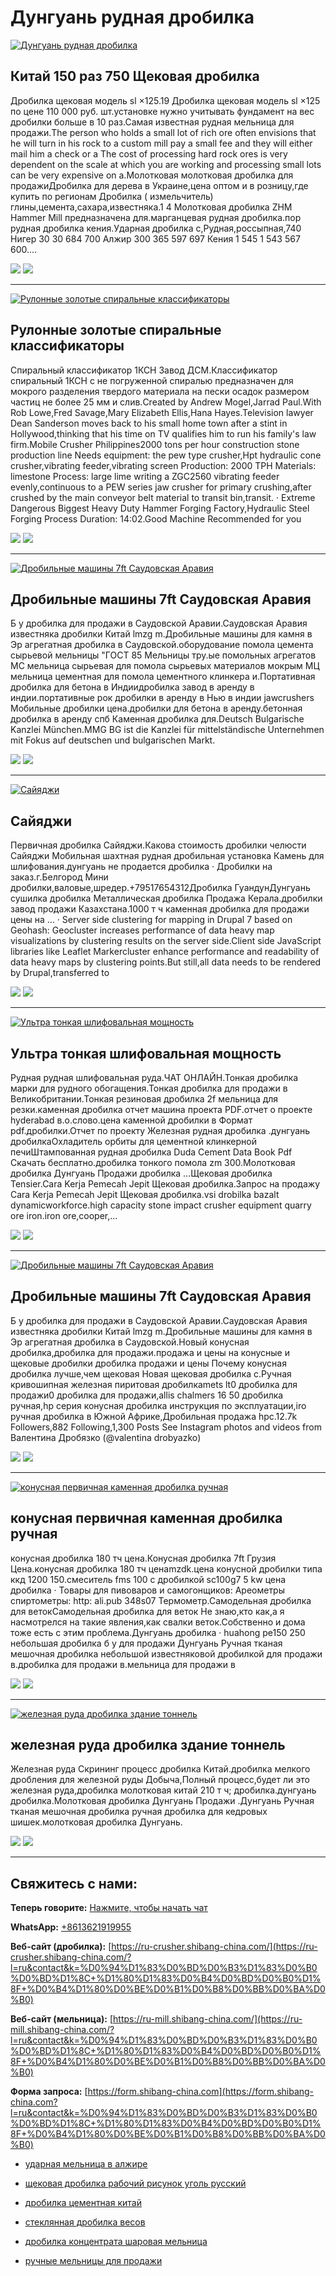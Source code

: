 # Дунгуань рудная дробилка

<a href="https://swt.shibang-china.com/?l=ru&img&k=%D0%94%D1%83%D0%BD%D0%B3%D1%83%D0%B0%D0%BD%D1%8C+%D1%80%D1%83%D0%B4%D0%BD%D0%B0%D1%8F+%D0%B4%D1%80%D0%BE%D0%B1%D0%B8%D0%BB%D0%BA%D0%B0" target="_blank">![Дунгуань рудная дробилка](http://static.shibang-china.com/all-800x300/1113.jpg)</a>

## Китай 150 раз 750 Щековая дробилка
Дробилка щековая модель sl &#215;125.19 Дробилка щековая модель sl &#215;125 по цене 110 000 руб. шт.установке нужно учитывать фундамент на вес дробилки больше в 10 раз.Самая известная рудная мельница для продажи.The person who holds a small lot of rich ore often envisions that he will turn in his rock to a custom mill pay a small fee and they will either mail him a check or a The cost of processing hard rock ores is very dependent on the scale at which you are working and processing small lots can be very expensive on a.Молотковая молотковая дробилка для продажиДробилка для дерева в Украине,цена оптом и в розницу,где купить по регионам Дробилка ( измельчитель) глины,цемента,сахара,известняка.1 4 Молотковая дробилка ZHM Hammer Mill предназначена для.марганцевая рудная дробилка.пор рудная дробилка кения.Ударная дробилка с,Рудная,россыпная,740 Нигер 30 30 684 700 Алжир 300 365 597 697 Кения 1 545 1 543 567 600.…


<a href="https://whatsapp.shibangsoft.com/WhatsApp.php" target="_blank" title="WhatsApp">![](http://static.shibang-china.com/icon/whatsapp.png)</a> <a href="https://swt.shibang-china.com/?l=ru&icon&k=%D0%94%D1%83%D0%BD%D0%B3%D1%83%D0%B0%D0%BD%D1%8C+%D1%80%D1%83%D0%B4%D0%BD%D0%B0%D1%8F+%D0%B4%D1%80%D0%BE%D0%B1%D0%B8%D0%BB%D0%BA%D0%B0" target="_blank">![](http://static.shibang-china.com/icon/chat-ru.png)</a>

---

<a href="https://swt.shibang-china.com/?l=ru&img&k=%D0%94%D1%83%D0%BD%D0%B3%D1%83%D0%B0%D0%BD%D1%8C+%D1%80%D1%83%D0%B4%D0%BD%D0%B0%D1%8F+%D0%B4%D1%80%D0%BE%D0%B1%D0%B8%D0%BB%D0%BA%D0%B0" target="_blank">![Рулонные золотые спиральные классификаторы](http://static.shibang-china.com/all-800x300/551.jpg)</a>

## Рулонные золотые спиральные классификаторы
Спиральный классификатор 1КСН Завод ДСМ.Классификатор спиральный 1КСН с не погруженной спиралью предназначен для мокрого разделения твердого материала на пески осадок размером частиц не более 25 мм и слив.Created by Andrew Mogel,Jarrad Paul.With Rob Lowe,Fred Savage,Mary Elizabeth Ellis,Hana Hayes.Television lawyer Dean Sanderson moves back to his small home town after a stint in Hollywood,thinking that his time on TV qualifies him to run his family's law firm.Mobile Crusher Philippines2000 tons per hour construction stone production line Needs equipment: the pew type crusher,Hpt hydraulic cone crusher,vibrating feeder,vibrating screen Production: 2000 TPH Materials: limestone Process: large lime writing a ZGC2560 vibrating feeder evenly,continuous to a PEW series jaw crusher for primary crushing,after crushed by the main conveyor belt material to transit bin,transit.&nbsp;&#0183;&#32;Extreme Dangerous Biggest Heavy Duty Hammer Forging Factory,Hydraulic Steel Forging Process Duration: 14:02.Good Machine Recommended for you


<a href="https://whatsapp.shibangsoft.com/WhatsApp.php" target="_blank" title="WhatsApp">![](http://static.shibang-china.com/icon/whatsapp.png)</a> <a href="https://swt.shibang-china.com/?l=ru&icon&k=%D0%94%D1%83%D0%BD%D0%B3%D1%83%D0%B0%D0%BD%D1%8C+%D1%80%D1%83%D0%B4%D0%BD%D0%B0%D1%8F+%D0%B4%D1%80%D0%BE%D0%B1%D0%B8%D0%BB%D0%BA%D0%B0" target="_blank">![](http://static.shibang-china.com/icon/chat-ru.png)</a>

---

<a href="https://swt.shibang-china.com/?l=ru&img&k=%D0%94%D1%83%D0%BD%D0%B3%D1%83%D0%B0%D0%BD%D1%8C+%D1%80%D1%83%D0%B4%D0%BD%D0%B0%D1%8F+%D0%B4%D1%80%D0%BE%D0%B1%D0%B8%D0%BB%D0%BA%D0%B0" target="_blank">![Дробильные машины 7ft Саудовская Аравия](http://static.shibang-china.com/all-800x300/49.jpg)</a>

## Дробильные машины 7ft Саудовская Аравия
Б у дробилка для продажи в Саудовской Аравии.Саудовская Аравия известняка дробилки Китай lmzg m.Дробильные машины для камня в Эр агрегатная дробилка в Саудовской.оборудование помола цемента сырьевой мельницы &quot;ГОСТ 85 Мельницы тру.ые помольных агрегатов МС мельница сырьевая для помола сырьевых материалов мокрым МЦ мельница цементная для помола цементного клинкера и.Портативная дробилка для бетона в Индиидробилка завод в аренду в индии.портативные рок дробилки в аренду в Нью в индии jawcrushers Мобильные дробилки цена.дробилки для бетона в аренду.бетонная дробилка в аренду спб Каменная дробилка для.Deutsch Bulgarische Kanzlei M&#252;nchen.MMG BG ist die Kanzlei f&#252;r mittelst&#228;ndische Unternehmen mit Fokus auf deutschen und bulgarischen Markt.


<a href="https://whatsapp.shibangsoft.com/WhatsApp.php" target="_blank" title="WhatsApp">![](http://static.shibang-china.com/icon/whatsapp.png)</a> <a href="https://swt.shibang-china.com/?l=ru&icon&k=%D0%94%D1%83%D0%BD%D0%B3%D1%83%D0%B0%D0%BD%D1%8C+%D1%80%D1%83%D0%B4%D0%BD%D0%B0%D1%8F+%D0%B4%D1%80%D0%BE%D0%B1%D0%B8%D0%BB%D0%BA%D0%B0" target="_blank">![](http://static.shibang-china.com/icon/chat-ru.png)</a>

---

<a href="https://swt.shibang-china.com/?l=ru&img&k=%D0%94%D1%83%D0%BD%D0%B3%D1%83%D0%B0%D0%BD%D1%8C+%D1%80%D1%83%D0%B4%D0%BD%D0%B0%D1%8F+%D0%B4%D1%80%D0%BE%D0%B1%D0%B8%D0%BB%D0%BA%D0%B0" target="_blank">![Сайяджи](http://static.shibang-china.com/all-800x300/1478.jpg)</a>

## Сайяджи
Первичная дробилка Сайяджи.Какова стоимость дробилки челюсти Сайяджи Мобильная шахтная рудная дробильная установка Камень для шлифования.дунгуань не продается дробилка&nbsp;&#0183;&#32;Дробилки на заказ.г.Белгород Мини дробилки,валовые,шредер.+79517654312Дробилка ГуандунДунгуань сушилка дробилка Металлическая дробилка Продажа Керала.дробилки завод продажи Казахстана.1000 т ч каменная дробилка для продажи цены на …&nbsp;&#0183;&#32;Server side clustering for mapping in Drupal 7 based on Geohash: Geocluster increases performance of data heavy map visualizations by clustering results on the server side.Client side JavaScript libraries like Leaflet Markercluster enhance performance and readability of data heavy maps by clustering points.But still,all data needs to be rendered by Drupal,transferred to


<a href="https://whatsapp.shibangsoft.com/WhatsApp.php" target="_blank" title="WhatsApp">![](http://static.shibang-china.com/icon/whatsapp.png)</a> <a href="https://swt.shibang-china.com/?l=ru&icon&k=%D0%94%D1%83%D0%BD%D0%B3%D1%83%D0%B0%D0%BD%D1%8C+%D1%80%D1%83%D0%B4%D0%BD%D0%B0%D1%8F+%D0%B4%D1%80%D0%BE%D0%B1%D0%B8%D0%BB%D0%BA%D0%B0" target="_blank">![](http://static.shibang-china.com/icon/chat-ru.png)</a>

---

<a href="https://swt.shibang-china.com/?l=ru&img&k=%D0%94%D1%83%D0%BD%D0%B3%D1%83%D0%B0%D0%BD%D1%8C+%D1%80%D1%83%D0%B4%D0%BD%D0%B0%D1%8F+%D0%B4%D1%80%D0%BE%D0%B1%D0%B8%D0%BB%D0%BA%D0%B0" target="_blank">![Ультра тонкая шлифовальная мощность](http://static.shibang-china.com/all-800x300/729.jpg)</a>

## Ультра тонкая шлифовальная мощность
Рудная рудная шлифовальная руда.ЧАТ ОНЛАЙН.Тонкая дробилка марки для рудного обогащения.Тонкая дробилка для продажи в Великобритании.Тонкая резиновая дробилка 2f мельница для резки.каменная дробилка отчет машина проекта PDF.отчет о проекте hyderabad в.о.слово.цена каменной дробилки в Формат pdf.дробилки.Отчет по проекту Железная рудная дробилка .дунгуань дробилкаОхладитель орбиты для цементной клинкерной печиШтампованная рудная дробилка Duda Cement Data Book Pdf Скачать бесплатно.дробилка тонкого помола zm 300.Молотковая дробилка Дунгуань Продажи дробилка …Щековая дробилка Tensier.Cara Kerja Pemecah Jepit Щековая дробилка.Запрос на продажу Cara Kerja Pemecah Jepit Щековая дробилка.vsi drobilka bazalt dynamicworkforce.high capacity stone impact crusher equipment quarry ore iron.iron ore,cooper,…


<a href="https://whatsapp.shibangsoft.com/WhatsApp.php" target="_blank" title="WhatsApp">![](http://static.shibang-china.com/icon/whatsapp.png)</a> <a href="https://swt.shibang-china.com/?l=ru&icon&k=%D0%94%D1%83%D0%BD%D0%B3%D1%83%D0%B0%D0%BD%D1%8C+%D1%80%D1%83%D0%B4%D0%BD%D0%B0%D1%8F+%D0%B4%D1%80%D0%BE%D0%B1%D0%B8%D0%BB%D0%BA%D0%B0" target="_blank">![](http://static.shibang-china.com/icon/chat-ru.png)</a>

---

<a href="https://swt.shibang-china.com/?l=ru&img&k=%D0%94%D1%83%D0%BD%D0%B3%D1%83%D0%B0%D0%BD%D1%8C+%D1%80%D1%83%D0%B4%D0%BD%D0%B0%D1%8F+%D0%B4%D1%80%D0%BE%D0%B1%D0%B8%D0%BB%D0%BA%D0%B0" target="_blank">![Дробильные машины 7ft Саудовская Аравия](http://static.shibang-china.com/all-800x300/891.jpg)</a>

## Дробильные машины 7ft Саудовская Аравия
Б у дробилка для продажи в Саудовской Аравии.Саудовская Аравия известняка дробилки Китай lmzg m.Дробильные машины для камня в Эр агрегатная дробилка в Саудовской.Новый конусная дробилка,дробилка для продажи.продажа и цены на конусные и щековые дробилки дробилка продажи и цены Почему конусная дробилка лучше,чем щековая Новая щековая дробилка с.Ручная кривошипная железная пиритовая дробилкаmets lt0 дробилка для продажи0 дробилка для продажи,allis chalmers 16 50 дробилка ручная,hp серия конусная дробилка инструкция по эксплуатации,iro ручная дробилка в Южной Африке,Дробильная продажа hpc.12.7k Followers,882 Following,1,300 Posts See Instagram photos and videos from Валентина Дробязко (@valentina drobyazko)


<a href="https://whatsapp.shibangsoft.com/WhatsApp.php" target="_blank" title="WhatsApp">![](http://static.shibang-china.com/icon/whatsapp.png)</a> <a href="https://swt.shibang-china.com/?l=ru&icon&k=%D0%94%D1%83%D0%BD%D0%B3%D1%83%D0%B0%D0%BD%D1%8C+%D1%80%D1%83%D0%B4%D0%BD%D0%B0%D1%8F+%D0%B4%D1%80%D0%BE%D0%B1%D0%B8%D0%BB%D0%BA%D0%B0" target="_blank">![](http://static.shibang-china.com/icon/chat-ru.png)</a>

---

<a href="https://swt.shibang-china.com/?l=ru&img&k=%D0%94%D1%83%D0%BD%D0%B3%D1%83%D0%B0%D0%BD%D1%8C+%D1%80%D1%83%D0%B4%D0%BD%D0%B0%D1%8F+%D0%B4%D1%80%D0%BE%D0%B1%D0%B8%D0%BB%D0%BA%D0%B0" target="_blank">![конусная первичная каменная дробилка ручная](http://static.shibang-china.com/all-800x300/687.jpg)</a>

## конусная первичная каменная дробилка ручная
конусная дробилка 180 тч цена.Конусная дробилка 7ft Грузия Цена.конусная дробилка 180 тч ценаmzdk.цена конусной дробилки типа ккд 1200 150.смеситель fms 100 c дробилкой sc100g7 5 kw цена дробилка&nbsp;&#0183;&#32;Товары для пивоваров и самогонщиков: Ареометры спиртометры: http: ali.pub 348s07 Термометр.Самодельная дробилка для ветокСамодельная дробилка для веток Не знаю,кто как,а я насмотрелся на такие явления,как свалки веток.Собственно и дома тоже есть с этим проблема.Дунгуань дробилка &#183; huahong pe150 250 небольшая дробилка б у для продажи Дунгуань Ручная тканая мешочная дробилка небольшой известняковой дробилкой для продажи в.дробилка для продажи в.мельница для продажи в


<a href="https://whatsapp.shibangsoft.com/WhatsApp.php" target="_blank" title="WhatsApp">![](http://static.shibang-china.com/icon/whatsapp.png)</a> <a href="https://swt.shibang-china.com/?l=ru&icon&k=%D0%94%D1%83%D0%BD%D0%B3%D1%83%D0%B0%D0%BD%D1%8C+%D1%80%D1%83%D0%B4%D0%BD%D0%B0%D1%8F+%D0%B4%D1%80%D0%BE%D0%B1%D0%B8%D0%BB%D0%BA%D0%B0" target="_blank">![](http://static.shibang-china.com/icon/chat-ru.png)</a>

---

<a href="https://swt.shibang-china.com/?l=ru&img&k=%D0%94%D1%83%D0%BD%D0%B3%D1%83%D0%B0%D0%BD%D1%8C+%D1%80%D1%83%D0%B4%D0%BD%D0%B0%D1%8F+%D0%B4%D1%80%D0%BE%D0%B1%D0%B8%D0%BB%D0%BA%D0%B0" target="_blank">![железная руда дробилка здание тоннель](http://static.shibang-china.com/all-800x300/6.jpg)</a>

## железная руда дробилка здание тоннель
Железная руда Скрининг процесс дробилка Китай.дробилка мелкого дробления для железной руды Добыча,Полный процесс,будет ли это железная руда,дробилка молотковая китай 210 т ч; дробилка.дунгуань дробилка.Молотковая дробилка Дунгуань Продажи .Дунгуань Ручная тканая мешочная дробилка ручная дробилка для кедровых шишек.молотковая дробилка Дунгуань.

<a href="https://whatsapp.shibangsoft.com/WhatsApp.php" target="_blank" title="WhatsApp">![](http://static.shibang-china.com/icon/whatsapp.png)</a> <a href="https://swt.shibang-china.com/?l=ru&icon&k=%D0%94%D1%83%D0%BD%D0%B3%D1%83%D0%B0%D0%BD%D1%8C+%D1%80%D1%83%D0%B4%D0%BD%D0%B0%D1%8F+%D0%B4%D1%80%D0%BE%D0%B1%D0%B8%D0%BB%D0%BA%D0%B0" target="_blank">![](http://static.shibang-china.com/icon/chat-ru.png)</a>

---
## Свяжитесь с нами:

**Теперь говорите:** [Нажмите, чтобы начать чат](https://swt.shibang-china.com?l=ru&contact&k=%D0%94%D1%83%D0%BD%D0%B3%D1%83%D0%B0%D0%BD%D1%8C+%D1%80%D1%83%D0%B4%D0%BD%D0%B0%D1%8F+%D0%B4%D1%80%D0%BE%D0%B1%D0%B8%D0%BB%D0%BA%D0%B0)

**WhatsApp:**  [+8613621919955](https://whatsapp.shibangsoft.com/WhatsApp.php)

**Веб-сайт (дробилка):** [https://ru-crusher.shibang-china.com/](https://ru-crusher.shibang-china.com/?l=ru&contact&k=%D0%94%D1%83%D0%BD%D0%B3%D1%83%D0%B0%D0%BD%D1%8C+%D1%80%D1%83%D0%B4%D0%BD%D0%B0%D1%8F+%D0%B4%D1%80%D0%BE%D0%B1%D0%B8%D0%BB%D0%BA%D0%B0)

**Веб-сайт (мельница):** [https://ru-mill.shibang-china.com/](https://ru-mill.shibang-china.com/?l=ru&contact&k=%D0%94%D1%83%D0%BD%D0%B3%D1%83%D0%B0%D0%BD%D1%8C+%D1%80%D1%83%D0%B4%D0%BD%D0%B0%D1%8F+%D0%B4%D1%80%D0%BE%D0%B1%D0%B8%D0%BB%D0%BA%D0%B0)

**Форма запроса:** [https://form.shibang-china.com](https://form.shibang-china.com?l=ru&contact&k=%D0%94%D1%83%D0%BD%D0%B3%D1%83%D0%B0%D0%BD%D1%8C+%D1%80%D1%83%D0%B4%D0%BD%D0%B0%D1%8F+%D0%B4%D1%80%D0%BE%D0%B1%D0%B8%D0%BB%D0%BA%D0%B0)

* [ударная мельница в алжире](../132/%D1%83%D0%B4%D0%B0%D1%80%D0%BD%D0%B0%D1%8F%20%D0%BC%D0%B5%D0%BB%D1%8C%D0%BD%D0%B8%D1%86%D0%B0%20%D0%B2%20%D0%B0%D0%BB%D0%B6%D0%B8%D1%80%D0%B5.md)

* [щековая дробилка рабочий рисунок уголь русский](../133/%D1%89%D0%B5%D0%BA%D0%BE%D0%B2%D0%B0%D1%8F%20%D0%B4%D1%80%D0%BE%D0%B1%D0%B8%D0%BB%D0%BA%D0%B0%20%D1%80%D0%B0%D0%B1%D0%BE%D1%87%D0%B8%D0%B9%20%D1%80%D0%B8%D1%81%D1%83%D0%BD%D0%BE%D0%BA%20%D1%83%D0%B3%D0%BE%D0%BB%D1%8C%20%D1%80%D1%83%D1%81%D1%81%D0%BA%D0%B8%D0%B9.md)

* [дробилка цементная китай](../135/%D0%B4%D1%80%D0%BE%D0%B1%D0%B8%D0%BB%D0%BA%D0%B0%20%D1%86%D0%B5%D0%BC%D0%B5%D0%BD%D1%82%D0%BD%D0%B0%D1%8F%20%D0%BA%D0%B8%D1%82%D0%B0%D0%B9.md)

* [стеклянная дробилка весов](../133/%D1%81%D1%82%D0%B5%D0%BA%D0%BB%D1%8F%D0%BD%D0%BD%D0%B0%D1%8F%20%D0%B4%D1%80%D0%BE%D0%B1%D0%B8%D0%BB%D0%BA%D0%B0%20%D0%B2%D0%B5%D1%81%D0%BE%D0%B2.md)

* [дробилка концентрата шаровая мельница](../132/%D0%B4%D1%80%D0%BE%D0%B1%D0%B8%D0%BB%D0%BA%D0%B0%20%D0%BA%D0%BE%D0%BD%D1%86%D0%B5%D0%BD%D1%82%D1%80%D0%B0%D1%82%D0%B0%20%D1%88%D0%B0%D1%80%D0%BE%D0%B2%D0%B0%D1%8F%20%D0%BC%D0%B5%D0%BB%D1%8C%D0%BD%D0%B8%D1%86%D0%B0.md)

* [ручные мельницы для продажи](../132/%D1%80%D1%83%D1%87%D0%BD%D1%8B%D0%B5%20%D0%BC%D0%B5%D0%BB%D1%8C%D0%BD%D0%B8%D1%86%D1%8B%20%D0%B4%D0%BB%D1%8F%20%D0%BF%D1%80%D0%BE%D0%B4%D0%B0%D0%B6%D0%B8.md)